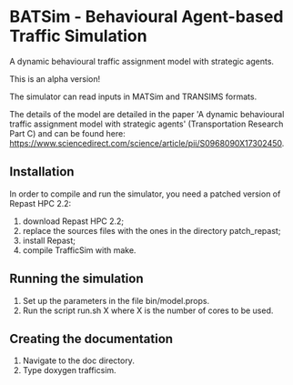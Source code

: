 # BATSim - Behavioural Agent-based Traffic Simulation

A dynamic behavioural traffic assignment model with strategic agents.

This is an alpha version!

The simulator can read inputs in MATSim and TRANSIMS formats.

The details of the model are detailed in the paper 'A dynamic behavioural traffic assignment model with strategic
agents' (Transportation Research Part C) and can be found here: https://www.sciencedirect.com/science/article/pii/S0968090X17302450.



## Installation

In order to compile and run the simulator, you need a patched version of Repast HPC 2.2:

1. download Repast HPC 2.2;
2. replace the sources files with the ones in the directory patch_repast;
3. install Repast;
4. compile TrafficSim with make.

## Running the simulation

1. Set up the parameters in the file bin/model.props.
2. Run the script run.sh X where X is the number of cores to be used.

## Creating the documentation

1. Navigate to the doc directory.
2. Type doxygen trafficsim.
